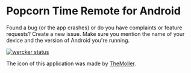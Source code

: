 Popcorn Time Remote for Android
=========================

Found a bug (or the app crashes) or do you have complaints or feature requests? Create a new issue. Make sure you mention the name of your device and the version of Android you're running.

[![wercker status](https://app.wercker.com/status/5feccdff8e2e04e15a151e9d59614b03/m "wercker status")](https://app.wercker.com/project/bykey/5feccdff8e2e04e15a151e9d59614b03)


The icon of this application was made by [TheMoller](http://discuss.popcorntime.io/users/TheMoller).
